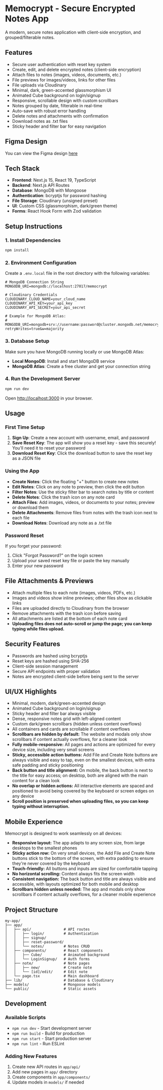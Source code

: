 # Memocrypt - Secure Encrypted Notes App

A modern, secure notes application with client-side encryption, and grouped/filterable notes.

## Features

- Secure user authentication with reset key system
- Create, edit, and delete encrypted notes (client-side encryption)
- Attach files to notes (images, videos, documents, etc.)
- File previews for images/videos, links for other files
- File uploads via Cloudinary
- Minimal, dark, green-accented glassmorphism UI
- Animated Cube background on login/signup
- Responsive, scrollable design with custom scrollbars
- Notes grouped by date, filterable in real-time
- Auto-save with robust error handling
- Delete notes and attachments with confirmation
- Download notes as .txt files
- Sticky header and filter bar for easy navigation

## Figma Design

You can view the Figma design [here](https://www.figma.com/proto/6t5bggnRMeHGWdsEPvbjQM/Memocrypt?page-id=27%3A146&node-id=27-3218&p=f&viewport=401%2C333%2C0.33&t=YgXLMvcj164v46T7-1&scaling=min-zoom&content-scaling=fixed&starting-point-node-id=27%3A3218)

## Tech Stack

- **Frontend**: Next.js 15, React 19, TypeScript
- **Backend**: Next.js API Routes
- **Database**: MongoDB with Mongoose
- **Authentication**: bcryptjs for password hashing
- **File Storage**: Cloudinary (unsigned preset)
- **UI**: Custom CSS (glassmorphism, dark/green theme)
- **Forms**: React Hook Form with Zod validation

## Setup Instructions

### 1. Install Dependencies

```bash
npm install
```

### 2. Environment Configuration

Create a `.env.local` file in the root directory with the following variables:

```env
# MongoDB Connection String
MONGODB_URI=mongodb://localhost:27017/memocrypt

# Cloudinary Credentials
CLOUDINARY_CLOUD_NAME=your_cloud_name
CLOUDINARY_API_KEY=your_api_key
CLOUDINARY_API_SECRET=your_api_secret

# Example for MongoDB Atlas:
# MONGODB_URI=mongodb+srv://username:password@cluster.mongodb.net/memocrypt?retryWrites=true&w=majority
```

### 3. Database Setup

Make sure you have MongoDB running locally or use MongoDB Atlas:

- **Local MongoDB**: Install and start MongoDB service
- **MongoDB Atlas**: Create a free cluster and get your connection string

### 4. Run the Development Server

```bash
npm run dev
```

Open [http://localhost:3000](http://localhost:3000) in your browser.

## Usage

### First Time Setup

1. **Sign Up**: Create a new account with username, email, and password
2. **Save Reset Key**: The app will show you a reset key - save this securely! You'll need it to reset your password
3. **Download Reset Key**: Click the download button to save the reset key as a JSON file

### Using the App

- **Create Notes**: Click the floating "+" button to create new notes
- **Edit Notes**: Click on any note to preview, then click the edit button
- **Filter Notes**: Use the sticky filter bar to search notes by title or content
- **Delete Notes**: Click the trash icon on any note card
- **Attach Files**: Add images, videos, or documents to your notes; preview or download them
- **Delete Attachments**: Remove files from notes with the trash icon next to each file
- **Download Notes**: Download any note as a .txt file

### Password Reset

If you forget your password:
1. Click "Forgot Password?" on the login screen
2. Upload your saved reset key file or paste the key manually
3. Enter your new password

## File Attachments & Previews

- Attach multiple files to each note (images, videos, PDFs, etc.)
- Images and videos show inline previews; other files show as clickable links
- Files are uploaded directly to Cloudinary from the browser
- Remove attachments with the trash icon before saving
- All attachments are listed at the bottom of each note card
- **Uploading files does not auto-scroll or jump the page; you can keep typing while files upload.**

## Security Features

- Passwords are hashed using bcryptjs
- Reset keys are hashed using SHA-256
- Client-side session management
- Secure API endpoints with proper validation
- Notes are encrypted client-side before being sent to the server

## UI/UX Highlights

- Minimal, modern, dark/green-accented design
- Animated Cube background on login/signup
- Sticky header and filter bar always visible
- Dense, responsive notes grid with left-aligned content
- Custom dark/green scrollbars (hidden unless content overflows)
- All containers and cards are scrollable if content overflows
- **Scrollbars are hidden by default:** The website and modals only show scrollbars if content actually overflows, for a cleaner look
- **Fully mobile-responsive:** All pages and actions are optimized for every device size, including very small screens
- **Sticky, accessible action buttons:** Add File and Create Note buttons are always visible and easy to tap, even on the smallest devices, with extra safe padding and sticky positioning
- **Back button and title alignment:** On mobile, the back button is next to the title for easy access; on desktop, both are aligned with the main content for a clean look
- **No overlap or hidden actions:** All interactive elements are spaced and positioned to avoid being covered by the keyboard or screen edges on any device
- **Scroll position is preserved when uploading files, so you can keep typing without interruption.**

## Mobile Experience

Memocrypt is designed to work seamlessly on all devices:

- **Responsive layout:** The app adapts to any screen size, from large desktops to the smallest phones
- **Sticky action row:** On very small devices, the Add File and Create Note buttons stick to the bottom of the screen, with extra padding to ensure they're never covered by the keyboard
- **Touch-friendly:** All buttons and inputs are sized for comfortable tapping
- **No horizontal scrolling:** Content always fits the screen width
- **Consistent navigation:** The back button and title are always visible and accessible, with layouts optimized for both mobile and desktop
- **Scrollbars hidden unless needed:** The app and modals only show scrollbars if content actually overflows, for a cleaner mobile experience

## Project Structure

```
my-app/
├── app/
│   ├── api/               # API routes
│   │   ├── login/         # Authentication
│   │   ├── signup/
│   │   ├── reset-password/
│   │   └── notes/         # Notes CRUD
│   ├── components/        # React components
│   │   ├── Cube/          # Animated background
│   │   └── LoginSignup/   # Auth forms
│   ├── note/              # Note pages
│   │   ├── new/           # Create note
│   │   └── [id]/edit/     # Edit note
│   └── page.tsx           # Main dashboard
├── lib/                   # Database & Cloudinary
├── models/                # Mongoose models
└── public/                # Static assets
```

## Development

### Available Scripts

- `npm run dev` - Start development server
- `npm run build` - Build for production
- `npm run start` - Start production server
- `npm run lint` - Run ESLint

### Adding New Features

1. Create new API routes in `app/api/`
2. Add new pages in `app/` directory
3. Create components in `app/components/`
4. Update models in `models/` if needed
